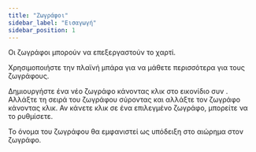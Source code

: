 ```yaml
---
title: "Ζωγράφοι"
sidebar_label: "Εισαγωγή"
sidebar_position: 1
---
```


Οι ζωγράφοι μπορούν να επεξεργαστούν το χαρτί.

Χρησιμοποιήστε την πλαϊνή μπάρα για να μάθετε περισσότερα για τους ζωγράφους.

Δημιουργήστε ένα νέο ζωγράφο κάνοντας κλικ στο εικονίδιο συν . Αλλάξτε τη σειρά του ζωγράφου σύροντας και αλλάξτε τον ζωγράφο κάνοντας κλικ. Αν κάνετε κλικ σε ένα επιλεγμένο ζωγράφο, μπορείτε να το ρυθμίσετε.

Το όνομα του ζωγράφου θα εμφανιστεί ως υπόδειξη στο αιώρημα στον ζωγράφο.
